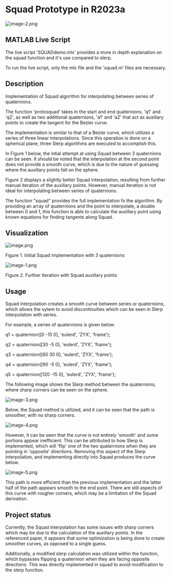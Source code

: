 # Squad Prototype in R2023a

![image-2.png](./image-2.png)

## MATLAB Live Script
The live script 'SQUADdemo.mlx' provides a more in depth explanation on the squad function and it's use compared to slerp.

To run the live script, only the mlx file and the 'squad.m' files are necessary.

## Description
Implementation of Squad algorithm for interpolating between series of quaternions. 

The function 'protosquad' takes in the start and end quaternions, 'q1' and 'q2', as well as two additional quaternions, 'a1' and 'a2' that act as auxiliary points to create the tangent for the Bezier curve.

The implementation is similar to that of a Bezier curve, which utilizes a series of three linear interpolations. Since this operation is done on a spherical plane, three Slerp algorithms are executed to accomplish this.

In Figure 1 below, the intial attempt at using Squad between 3 quaternions can be seen. It should be noted that the interpolation at the second point does not provide a smooth curve, which is due to the nature of guessing where the auxillary points fall on the sphere.

Figure 2 displays a slightly better Squad interpolation, resulting from further manual iteration of the auxillary points. However, manual iteration is not ideal for interpolating between series of quaternions.

The function "squad" provides the full implementation fo the algorithm. By providing an array of quaternions and the point to interpolate, a double between 0 and 1, this function is able to calculate the auxillary point using known equations for finding tangents along Squad.

## Visualization
![image.png](./image.png)

Figure 1. Initial Squad implementation with 3 quaternions

![image-1.png](./image-1.png)

Figure 2. Further iteration with Squad auxillary points

## Usage
Squad interpolation creates a smooth curve between series or quaternions, which allows the sytem to avoid discontinuities which can be seen in Slerp interpolation with series.

For example, a series of quaternions is given below:

q1 = quaternion([0 -15 0], 'eulerd', 'ZYX', 'frame');

q2 = quaternion([30 -5 0], 'eulerd', 'ZYX', 'frame');

q3 = quaternion([60 30 0], 'eulerd', 'ZYX', 'frame');

q4 = quaternion([90 -5 0], 'eulerd', 'ZYX', 'frame');

q5 = quaternion([120 -15 0], 'eulerd', 'ZYX', 'frame');

The following image shows the Slerp method between the quaternions, where sharp corners can be seen on the sphere.

![image-3.png](./image-3.png)

Below, the Squad method is utilized, and it can be seen that the path is smoother, with no sharp corners.

![image-4.png](./image-4.png)

However, it can be seen that the curve is not entirely 'smooth' and some portions appear inefficient. This can be attributed to how Slerp is implemented, which will 'flip' one of the two quaternions when they are pointing in 'opposite' directions. Removing this aspect of the Slerp interpolation, and implementing directly into Squad produces the curve below.

![image-5.png](./image-5.png)

This path is more efficient than the previous implementation and the latter half of the path appears smooth to the end point. There are still aspects of this curve with rougher corners, which may be a limitation of the Squad derivation.

## Project status

Currently, the Squad interpolation has some issues with sharp corners which may be due to the calculation of the auxillary points. In the referenced paper, it appears that some optimization is being done to create smoother curves, as opposed to a single guess.

Additionally, a modified slerp calculation was utilized within the function, which bypasses flipping a quaternion when they are facing opposite directions. This was directly implemented in squad to avoid modification to the slerp function.
